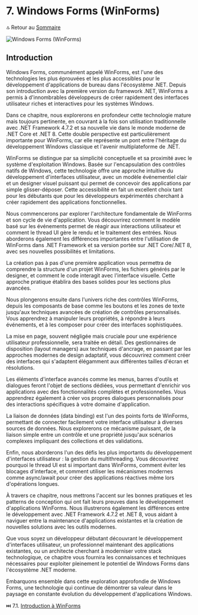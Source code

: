 # 7. Windows Forms (WinForms)

🔝 Retour au [Sommaire](/SOMMAIRE.md)

![Windows Forms (WinForms)](https://via.placeholder.com/800x200?text=Windows+Forms+%28WinForms%29)

## Introduction

Windows Forms, communément appelé WinForms, est l'une des technologies les plus éprouvées et les plus accessibles pour le développement d'applications de bureau dans l'écosystème .NET. Depuis son introduction avec la première version du framework .NET, WinForms a permis à d'innombrables développeurs de créer rapidement des interfaces utilisateur riches et interactives pour les systèmes Windows.

Dans ce chapitre, nous explorerons en profondeur cette technologie mature mais toujours pertinente, en couvrant à la fois son utilisation traditionnelle avec .NET Framework 4.7.2 et sa nouvelle vie dans le monde moderne de .NET Core et .NET 8. Cette double perspective est particulièrement importante pour WinForms, car elle représente un pont entre l'héritage du développement Windows classique et l'avenir multiplateforme de .NET.

WinForms se distingue par sa simplicité conceptuelle et sa proximité avec le système d'exploitation Windows. Basée sur l'encapsulation des contrôles natifs de Windows, cette technologie offre une approche intuitive du développement d'interfaces utilisateur, avec un modèle événementiel clair et un designer visuel puissant qui permet de concevoir des applications par simple glisser-déposer. Cette accessibilité en fait un excellent choix tant pour les débutants que pour les développeurs expérimentés cherchant à créer rapidement des applications fonctionnelles.

Nous commencerons par explorer l'architecture fondamentale de WinForms et son cycle de vie d'application. Vous découvrirez comment le modèle basé sur les événements permet de réagir aux interactions utilisateur et comment le thread UI gère le rendu et le traitement des entrées. Nous aborderons également les différences importantes entre l'utilisation de WinForms dans .NET Framework et sa version portée sur .NET Core/.NET 8, avec ses nouvelles possibilités et limitations.

La création pas à pas d'une première application vous permettra de comprendre la structure d'un projet WinForms, les fichiers générés par le designer, et comment le code interagit avec l'interface visuelle. Cette approche pratique établira des bases solides pour les sections plus avancées.

Nous plongerons ensuite dans l'univers riche des contrôles WinForms, depuis les composants de base comme les boutons et les zones de texte jusqu'aux techniques avancées de création de contrôles personnalisés. Vous apprendrez à manipuler leurs propriétés, à répondre à leurs événements, et à les composer pour créer des interfaces sophistiquées.

La mise en page, souvent négligée mais cruciale pour une expérience utilisateur professionnelle, sera traitée en détail. Des gestionnaires de disposition (layout managers) aux techniques d'ancrage, en passant par les approches modernes de design adaptatif, vous découvrirez comment créer des interfaces qui s'adaptent élégamment aux différentes tailles d'écran et résolutions.

Les éléments d'interface avancés comme les menus, barres d'outils et dialogues feront l'objet de sections dédiées, vous permettant d'enrichir vos applications avec des fonctionnalités complètes et professionnelles. Vous apprendrez également à créer vos propres dialogues personnalisés pour des interactions spécifiques à votre domaine d'application.

La liaison de données (data binding) est l'un des points forts de WinForms, permettant de connecter facilement votre interface utilisateur à diverses sources de données. Nous explorerons ce mécanisme puissant, de la liaison simple entre un contrôle et une propriété jusqu'aux scénarios complexes impliquant des collections et des validations.

Enfin, nous aborderons l'un des défis les plus importants du développement d'interfaces utilisateur : la gestion du multithreading. Vous découvrirez pourquoi le thread UI est si important dans WinForms, comment éviter les blocages d'interface, et comment utiliser les mécanismes modernes comme async/await pour créer des applications réactives même lors d'opérations longues.

À travers ce chapitre, nous mettrons l'accent sur les bonnes pratiques et les patterns de conception qui ont fait leurs preuves dans le développement d'applications WinForms. Nous illustrerons également les différences entre le développement avec .NET Framework 4.7.2 et .NET 8, vous aidant à naviguer entre la maintenance d'applications existantes et la création de nouvelles solutions avec les outils modernes.

Que vous soyez un développeur débutant découvrant le développement d'interfaces utilisateur, un professionnel maintenant des applications existantes, ou un architecte cherchant à moderniser votre stack technologique, ce chapitre vous fournira les connaissances et techniques nécessaires pour exploiter pleinement le potentiel de Windows Forms dans l'écosystème .NET moderne.

Embarquons ensemble dans cette exploration approfondie de Windows Forms, une technologie qui continue de démontrer sa valeur dans le paysage en constante évolution du développement d'applications Windows.

⏭️ 7.1. [Introduction à WinForms](/07-windows-forms-winforms/7-1-introduction-a-winforms.md)

